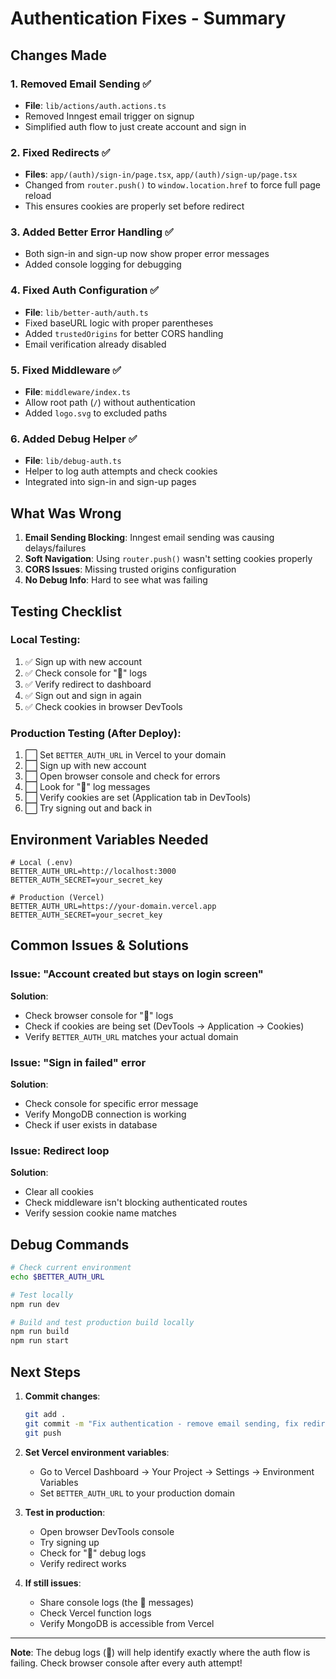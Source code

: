 # Authentication Fixes - Summary

## Changes Made

### 1. **Removed Email Sending** ✅
- **File**: `lib/actions/auth.actions.ts`
- Removed Inngest email trigger on signup
- Simplified auth flow to just create account and sign in

### 2. **Fixed Redirects** ✅
- **Files**: `app/(auth)/sign-in/page.tsx`, `app/(auth)/sign-up/page.tsx`
- Changed from `router.push()` to `window.location.href` to force full page reload
- This ensures cookies are properly set before redirect

### 3. **Added Better Error Handling** ✅
- Both sign-in and sign-up now show proper error messages
- Added console logging for debugging

### 4. **Fixed Auth Configuration** ✅
- **File**: `lib/better-auth/auth.ts`
- Fixed baseURL logic with proper parentheses
- Added `trustedOrigins` for better CORS handling
- Email verification already disabled

### 5. **Fixed Middleware** ✅
- **File**: `middleware/index.ts`
- Allow root path (`/`) without authentication
- Added `logo.svg` to excluded paths

### 6. **Added Debug Helper** ✅
- **File**: `lib/debug-auth.ts`
- Helper to log auth attempts and check cookies
- Integrated into sign-in and sign-up pages

## What Was Wrong

1. **Email Sending Blocking**: Inngest email sending was causing delays/failures
2. **Soft Navigation**: Using `router.push()` wasn't setting cookies properly
3. **CORS Issues**: Missing trusted origins configuration
4. **No Debug Info**: Hard to see what was failing

## Testing Checklist

### Local Testing:
1. ✅ Sign up with new account
2. ✅ Check console for "🔐" logs
3. ✅ Verify redirect to dashboard
4. ✅ Sign out and sign in again
5. ✅ Check cookies in browser DevTools

### Production Testing (After Deploy):
1. ⬜ Set `BETTER_AUTH_URL` in Vercel to your domain
2. ⬜ Sign up with new account
3. ⬜ Open browser console and check for errors
4. ⬜ Look for "🔐" log messages
5. ⬜ Verify cookies are set (Application tab in DevTools)
6. ⬜ Try signing out and back in

## Environment Variables Needed

```env
# Local (.env)
BETTER_AUTH_URL=http://localhost:3000
BETTER_AUTH_SECRET=your_secret_key

# Production (Vercel)
BETTER_AUTH_URL=https://your-domain.vercel.app
BETTER_AUTH_SECRET=your_secret_key
```

## Common Issues & Solutions

### Issue: "Account created but stays on login screen"
**Solution**: 
- Check browser console for "🔐" logs
- Check if cookies are being set (DevTools → Application → Cookies)
- Verify `BETTER_AUTH_URL` matches your actual domain

### Issue: "Sign in failed" error
**Solution**:
- Check console for specific error message
- Verify MongoDB connection is working
- Check if user exists in database

### Issue: Redirect loop
**Solution**:
- Clear all cookies
- Check middleware isn't blocking authenticated routes
- Verify session cookie name matches

## Debug Commands

```bash
# Check current environment
echo $BETTER_AUTH_URL

# Test locally
npm run dev

# Build and test production build locally
npm run build
npm run start
```

## Next Steps

1. **Commit changes**:
   ```bash
   git add .
   git commit -m "Fix authentication - remove email sending, fix redirects"
   git push
   ```

2. **Set Vercel environment variables**:
   - Go to Vercel Dashboard → Your Project → Settings → Environment Variables
   - Set `BETTER_AUTH_URL` to your production domain

3. **Test in production**:
   - Open browser DevTools console
   - Try signing up
   - Check for "🔐" debug logs
   - Verify redirect works

4. **If still issues**:
   - Share console logs (the 🔐 messages)
   - Check Vercel function logs
   - Verify MongoDB is accessible from Vercel

---

**Note**: The debug logs (🔐) will help identify exactly where the auth flow is failing. Check browser console after every auth attempt!
